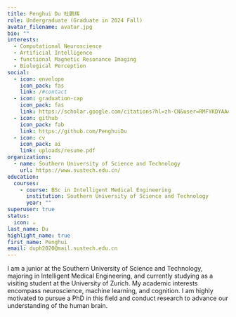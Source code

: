 ```yaml
---
title: Penghui Du 杜鹏辉
role: Undergraduate (Graduate in 2024 Fall)
avatar_filename: avatar.jpg
bio: ""
interests:
  - Computational Neuroscience
  - Artificial Intelligence
  - functional Magnetic Resonance Imaging
  - Biological Perception
social:
  - icon: envelope
    icon_pack: fas
    link: /#contact
  - icon: graduation-cap
    icon_pack: fas
    link: https://scholar.google.com/citations?hl=zh-CN&user=RMFYKDYAAAAJ
  - icon: github
    icon_pack: fab
    link: https://github.com/PenghuiDu
  - icon: cv
    icon_pack: ai
    link: uploads/resume.pdf
organizations:
  - name: Southern University of Science and Technology
    url: https://www.sustech.edu.cn/
education:
  courses:
    - course: BSc in Intelligent Medical Engineering
      institution: Southern University of Science and Technology
      year: ""
superuser: true
status:
  icon: ☕️
last_name: Du
highlight_name: true
first_name: Penghui
email: duph2020@mail.sustech.edu.cn
---
```

I am a junior at the Southern University of Science and Technology, majoring in Intelligent Medical Engineering, and currently studying as a visiting student at the University of Zurich. My academic interests encompass neuroscience, machine learning, and cognition. I am highly motivated to pursue a PhD in this field and conduct research to advance our understanding of the human brain.